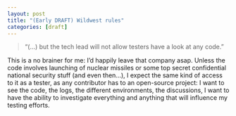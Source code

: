 ```yaml
---
layout: post
title: "(Early DRAFT) Wildwest rules"
categories: [draft]
---
```


> “(...) but the tech lead will not allow testers have a look at any code.”

This is a no brainer for me: I’d happily leave that company asap.
Unless the code involves launching of nuclear missiles or some top secret confidential national security stuff (and even then…), I expect the same kind of access to it as a tester, as any contributor has to an open-source project: I want to see the code, the logs, the different environments, the discussions, I want to have the ability to investigate everything and anything that will influence my testing efforts.